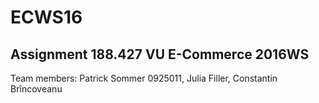 # ECWS16

## Assignment 188.427 VU E-Commerce 2016WS

Team members:
Patrick Sommer 0925011, 
Julia Filler, 
Constantin Brîncoveanu
